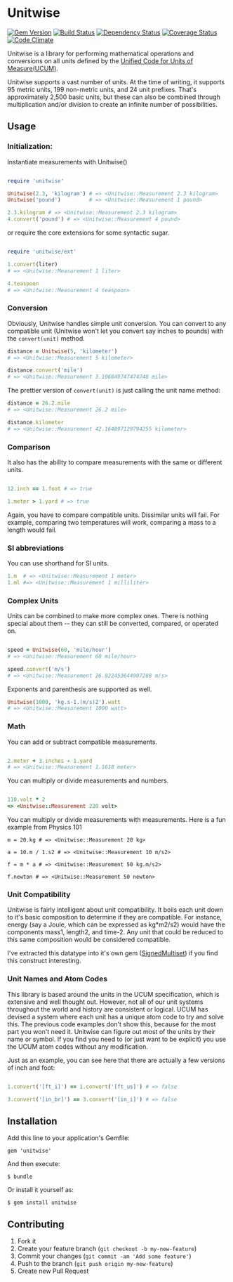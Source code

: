 # Unitwise

[![Gem Version](https://badge.fury.io/rb/unitwise.png)](http://badge.fury.io/rb/unitwise)
[![Build Status](https://travis-ci.org/joshwlewis/unitwise.png)](https://travis-ci.org/joshwlewis/unitwise)
[![Dependency Status](https://gemnasium.com/joshwlewis/unitwise.png)](https://gemnasium.com/joshwlewis/unitwise)
[![Coverage Status](https://coveralls.io/repos/joshwlewis/unitwise/badge.png)](https://coveralls.io/r/joshwlewis/unitwise)
[![Code Climate](https://codeclimate.com/github/joshwlewis/unitwise.png)](https://codeclimate.com/github/joshwlewis/unitwise)


Unitwise is a library for performing mathematical operations and conversions on all units defined by the [Unified Code for Units of Measure(UCUM)](http://unitsofmeasure.org/).

Unitwise supports a vast number of units. At the time of writing, it supports 95 metric units, 199 non-metric units, and 24 unit prefixes. That's approximately 2,500 basic units, but these can also be combined through multiplication and/or division to create an infinite number of possibilities.

## Usage

### Initialization:

Instantiate measurements with Unitwise()

```ruby

require 'unitwise'

Unitwise(2.3, 'kilogram') # => <Unitwise::Measurement 2.3 kilogram>
Unitwise('pound')         # => <Unitwise::Measurement 1 pound>

2.3.kilogram # => <Unitwise::Measurement 2.3 kilogram>
4.convert('pound') # => <Unitwise::Measurement 4 pound>

```

or require the core extensions for some syntactic sugar.

```ruby

require 'unitwise/ext'

1.convert(liter)
# => <Unitwise::Measurement 1 liter>

4.teaspoon
# => <Unitwise::Measurement 4 teaspoon>

```

### Conversion

Obviously, Unitwise handles simple unit conversion. You can convert to any
compatible unit (Unitwise won't let you convert say inches to pounds) with the 
`convert(unit)` method.

```ruby
distance = Unitwise(5, 'kilometer') 
# => <Unitwise::Measurement 5 kilometer>

distance.convert('mile')
# => <Unitwise::Measurement 3.106849747474748 mile>
```

The prettier version of `convert(unit)` is just calling the unit name method:

```ruby
distance = 26.2.mile
# => <Unitwise::Measurement 26.2 mile>

distance.kilometer
# => <Unitwise::Measurement 42.164897129794255 kilometer>
```

### Comparison

It also has the ability to compare measurements with the same or different units.

```ruby

12.inch == 1.foot # => true

1.meter > 1.yard # => true

```

Again, you have to compare compatible units. Dissimilar units will fail. 
For example, comparing two temperatures will work, comparing a mass to a length would fail.

### SI abbreviations

You can use shorthand for SI units.

```ruby
1.m  # => <Unitwise::Measurement 1 meter>
1.ml #=> <Unitwise::Measurement 1 milliliter>
```

### Complex Units

Units can be combined to make more complex ones. There is nothing special about
them -- they can still be converted, compared, or operated on.

```ruby

speed = Unitwise(60, 'mile/hour')
# => <Unitwise::Measurement 60 mile/hour>

speed.convert('m/s')
# => <Unitwise::Measurement 26.822453644907288 m/s>

```

Exponents and parenthesis are supported as well.

```ruby
Unitwise(1000, 'kg.s-1.(m/s)2').watt
# => <Unitwise::Measurement 1000 watt>
```

### Math

You can add or subtract compatible measurements.

```ruby

2.meter + 3.inches - 1.yard
# => <Unitwise::Measurement 1.1618 meter>

```

You can multiply or divide measurements and numbers.

```ruby

110.volt * 2
=> <Unitwise::Measurement 220 volt>

```

You can multiply or divide measurements with measurements. Here is a fun example
from Physics 101

```
m = 20.kg # => <Unitwise::Measurement 20 kg>

a = 10.m / 1.s2 # => <Unitwise::Measurement 10 m/s2>

f = m * a # => <Unitwise::Measurement 50 kg.m/s2>

f.newton # => <Unitwise::Measurement 50 newton>

```

### Unit Compatibility

Unitwise is fairly intelligent about unit compatibility. It boils each unit down
to it's basic composition to determine if they are compatible. For instance,
energy (say a Joule, which can be expressed as kg*m2/s2) would have the 
components mass<super>1</super>, length<super>2</super>, and 
time<super>-2</super>. Any unit that could be reduced to this same composition 
would be considered compatible. 

I've extracted this datatype into it's own gem ([SignedMultiset](//github.com/joshwlewis/signed_multiset)) if you find this construct interesting.

### Unit Names and Atom Codes

This library is based around the units in the UCUM specification, which is
extensive and well thought out. However, not all of our unit systems throughout
the world and history are consistent or logical. UCUM has devised a system where
each unit has a unique atom code to try and solve this. The previous code examples
don't show this, because for the most part you won't need it. Unitwise can
figure out most of the units by their name or symbol. If you find you need to
(or just want to be explicit) you use the UCUM atom codes without any
modification.

Just as an example, you can see here that there are actually a few versions of inch
and foot:

```ruby

1.convert('[ft_i]') == 1.convert('[ft_us]') # => false

3.convert('[in_br]') == 3.convert('[in_i]') # => false

```

## Installation

Add this line to your application's Gemfile:

    gem 'unitwise'

And then execute:

    $ bundle

Or install it yourself as:

    $ gem install unitwise


## Contributing

1. Fork it
2. Create your feature branch (`git checkout -b my-new-feature`)
3. Commit your changes (`git commit -am 'Add some feature'`)
4. Push to the branch (`git push origin my-new-feature`)
5. Create new Pull Request
